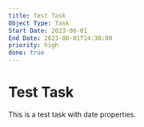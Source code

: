 ```yaml
---
title: Test Task
Object Type: Task
Start Date: 2023-06-01
End Date: 2023-06-01T14:30:00
priority: high
done: true
---
```


# Test Task

This is a test task with date properties.